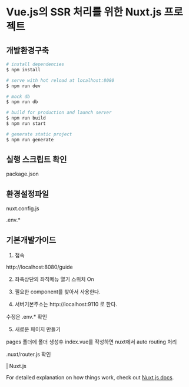 # Vue.js의 SSR 처리를 위한 Nuxt.js 프로젝트

## 개발환경구축

```bash
# install dependencies
$ npm install

# serve with hot reload at localhost:8080
$ npm run dev

# mock db
$ npm run db

# build for production and launch server
$ npm run build
$ npm run start

# generate static project
$ npm run generate
```

## 실행 스크립트 확인

package.json

## 환경설정파일

nuxt.config.js

.env.\*

## 기본개발가이드

1. 접속

http://localhost:8080/guide

2. 좌측상단의 좌칙메뉴 열기 스위치 On

3. 필요한 component를 찾아서 사용한다.

4. 서버기본주소는 http://localhost:9110 로 한다.

수정은 .env.\* 확인

5. 새로운 페이지 만들기

pages 폴더에 폴더 생성후 index.vue를 작성하면 nuxt에서 auto routing 처리

.nuxt/router.js 확인

| Nuxt.js

For detailed explanation on how things work, check out [Nuxt.js docs](https://nuxtjs.org).
